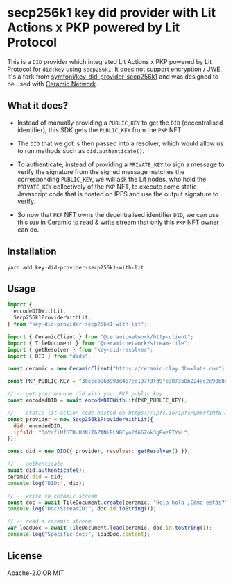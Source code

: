 # secp256k1 key did provider with Lit Actions x PKP powered by Lit Protocol

This is a `DID` provider which integrated Lit Actions x PKP powered by Lit Protocol for `did:key` using `secp256k1`. It does not support encryption / JWE. It's a fork from [symfoni/key-did-provider-secp256k1](https://github.com/symfoni/key-did-provider-secp256k1) and was designed to be used with [Ceramic Network](https://ceramic.network/).

## What it does?

- Instead of manually providing a `PUBLIC_KEY` to get the `DID` (decentralised identifier), this SDK gets the `PUBLIC_KEY` from the `PKP` NFT

- The `DID` that we got is then passed into a resolver, which would allow us to run methods such as `did.authenticate()`.

- To authenticate, instead of providing a `PRIVATE_KEY` to sign a message to verify the signature from the signed message matches the corresponding `PUBLIC_KEY`, we will ask the Lit nodes, who hold the `PRIVATE_KEY` collectively of the `PKP` NFT, to execute some static Javascript code that is hosted on IPFS and use the output signature to verify.

- So now that `PKP` NFT owns the decentralised identifier `DID`, we can use this `DID` in Ceramic to read & write stream that only this `PKP` NFT owner can do.

## Installation

```
yarn add key-did-provider-secp256k1-with-lit
```

## Usage

```js
import {
  encodeDIDWithLit,
  Secp256k1ProviderWithLit,
} from "key-did-provider-secp256k1-with-lit";

import { CeramicClient } from "@ceramicnetwork/http-client";
import { TileDocument } from "@ceramicnetwork/stream-tile";
import { getResolver } from "key-did-resolver";
import { DID } from "dids";

const ceramic = new CeramicClient("https://ceramic-clay.3boxlabs.com");

const PKP_PUBLIC_KEY = "30eceb963993d467ca197f3fd9fe3073b8b224ac2c9068d9a9caafcd5e20cf983";

// -- get your encode did with your PKP public key
const encodedDID = await encodeDIDWithLit(PKP_PUBLIC_KEY);

// -- static lit action code hosted on https://ipfs.io/ipfs/QmYrfiMf6TDuU3NiTbZANiELNBCyn2f66Zok3gEuzRTYmL
const provider = new Secp256k1ProviderWithLit({
  did: encodedDID,
  ipfsId: "QmYrfiMf6TDuU3NiTbZANiELNBCyn2f66Zok3gEuzRTYmL",
});

const did = new DID({ provider, resolver: getResolver() });

// -- authenticate
await did.authenticate();
ceramic.did = did;
console.log("DID:", did);

// -- write to ceramic stream
const doc = await TileDocument.create(ceramic, "Hola hola ¿Cómo estás?");
console.log("Doc/StreamID:", doc.id.toString());

// -- read a ceramic stream
var loadDoc = await TileDocument.load(ceramic, doc.id.toString());
console.log("Specific doc:", loadDoc.content);
```

<!-- ### To upload a new Lit Action code on IPFS

```js
const code = `
    const go = async () => {
        const sigShare = await LitActions.signEcdsa({ toSign, keyId, sigName });
    };
    go();
`;

const ipfsData  = await uploadToIPFS(code);

console("ipfsData:", ipfsData);
``` -->

## License

Apache-2.0 OR MIT
